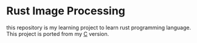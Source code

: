 # Rust Image Processing
this repository is my learning project to learn rust programming language. This project is ported from my [C](https://github.com/share424/vision-homeworks) version.